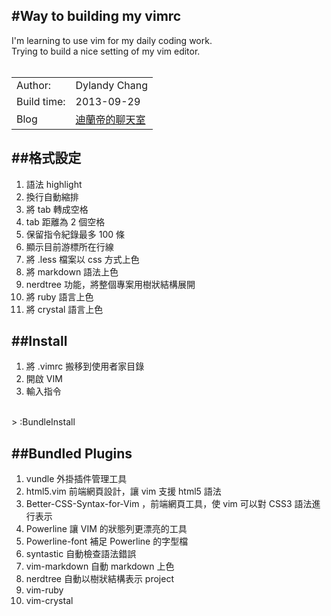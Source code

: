 #Way to building my vimrc
---
I'm learning to use vim for my daily coding work.<br>
Trying to build a nice setting of my vim editor.<br>
<br>
<table>
<tr>
<td> Author:</td><td>Dylandy Chang</td>
</tr>
<tr>
<td> Build time:</td><td>2013-09-29</td>
<tr>
<td> Blog</td><td> <a href='http://dylandychat.blogspot.com'> 迪蘭帝的聊天室</a> </td>
</tr>
</table>

##格式設定
---
 1. 語法 highlight
 1. 換行自動縮排
 1. 將 tab 轉成空格
 1. tab 距離為 2 個空格
 1. 保留指令紀錄最多 100 條
 1. 顯示目前游標所在行線
 1. 將 .less 檔案以 css 方式上色
 1. 將 markdown 語法上色
 1. nerdtree 功能，將整個專案用樹狀結構展開
 1. 將 ruby 語言上色
 1. 將 crystal 語言上色

##Install
---
1. 將 .vimrc 搬移到使用者家目錄
1. 開啟 VIM 
1. 輸入指令
<br>
> :BundleInstall

##Bundled Plugins
---
 1. vundle 外掛插件管理工具
 1. html5.vim 前端網頁設計，讓 vim 支援 html5 語法
 1. Better-CSS-Syntax-for-Vim ，前端網頁工具，使 vim 可以對 CSS3 語法進行表示
 1. Powerline 讓 VIM 的狀態列更漂亮的工具
 1. Powerline-font 補足 Powerline 的字型檔
 1. syntastic 自動檢查語法錯誤
 1. vim-markdown 自動 markdown 上色
 1. nerdtree 自動以樹狀結構表示 project
 1. vim-ruby
 1. vim-crystal



